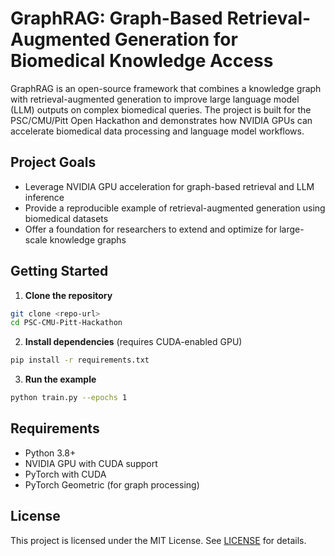 # GraphRAG: Graph-Based Retrieval-Augmented Generation for Biomedical Knowledge Access

GraphRAG is an open-source framework that combines a knowledge graph with retrieval-augmented generation to improve large language model (LLM) outputs on complex biomedical queries. The project is built for the PSC/CMU/Pitt Open Hackathon and demonstrates how NVIDIA GPUs can accelerate biomedical data processing and language model workflows.

## Project Goals
- Leverage NVIDIA GPU acceleration for graph-based retrieval and LLM inference
- Provide a reproducible example of retrieval-augmented generation using biomedical datasets
- Offer a foundation for researchers to extend and optimize for large-scale knowledge graphs

## Getting Started
1. **Clone the repository**
```bash
git clone <repo-url>
cd PSC-CMU-Pitt-Hackathon
```

2. **Install dependencies** (requires CUDA-enabled GPU)
```bash
pip install -r requirements.txt
```

3. **Run the example**
```bash
python train.py --epochs 1
```

## Requirements
- Python 3.8+
- NVIDIA GPU with CUDA support
- PyTorch with CUDA
- PyTorch Geometric (for graph processing)

## License
This project is licensed under the MIT License. See [LICENSE](LICENSE) for details.



